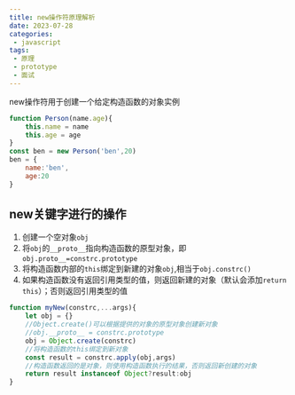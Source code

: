 ```yaml
---
title: new操作符原理解析
date: 2023-07-28
categories:
 - javascript
tags:
 - 原理
 - prototype
 - 面试
---
```




new操作符用于创建一个给定构造函数的对象实例

```js
function Person(name.age){
	this.name = name
	this.age = age
}
const ben = new Person('ben',20)
ben = {
	name:'ben',
	age:20
}
```

## new关键字进行的操作

1. 创建一个空对象`obj`
2. 将`obj`的`__proto__`指向构造函数的原型对象，即`obj.proto__=constrc.prototype`
3. 将构造函数内部的`this`绑定到新建的对象`obj`,相当于`obj.constrc()`
4. 如果构造函数没有返回引用类型的值，则返回新建的对象（默认会添加`return this`）；否则返回引用类型的值

```js
function myNew(constrc,...args){
	let obj = {}
	//Object.create()可以根据提供的对象的原型对象创建新对象
	//obj.__proto__ = constrc.prototype
	obj = Object.create(constrc)
	//将构造函数的this绑定到新对象
	const result = constrc.apply(obj,args)
	//构造函数返回的是对象，则使用构造函数执行的结果，否则返回新创建的对象
	return result instanceof Object?result:obj
}
```
